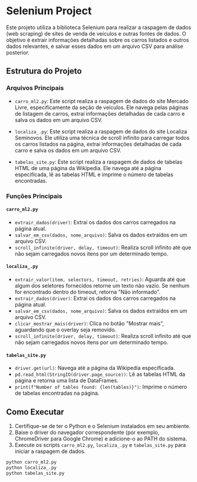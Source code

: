 # Selenium Project

Este projeto utiliza a biblioteca Selenium para realizar a raspagem de dados (web scraping) de sites de venda de veículos e outras fontes de dados. O objetivo é extrair informações detalhadas sobre os carros listados e outros dados relevantes, e salvar esses dados em um arquivo CSV para análise posterior.

## Estrutura do Projeto

### Arquivos Principais

- `carro_ml2.py`: Este script realiza a raspagem de dados do site Mercado Livre, especificamente da seção de veículos. Ele navega pelas páginas de listagem de carros, extrai informações detalhadas de cada carro e salva os dados em um arquivo CSV.

- `localiza_.py`: Este script realiza a raspagem de dados do site Localiza Seminovos. Ele utiliza uma técnica de scroll infinito para carregar todos os carros listados na página, extrai informações detalhadas de cada carro e salva os dados em um arquivo CSV.

- `tabelas_site.py`: Este script realiza a raspagem de dados de tabelas HTML de uma página da Wikipedia. Ele navega até a página especificada, lê as tabelas HTML e imprime o número de tabelas encontradas.

### Funções Principais

#### `carro_ml2.py`

- `extrair_dados(driver)`: Extrai os dados dos carros carregados na página atual.
- `salvar_em_csv(dados, nome_arquivo)`: Salva os dados extraídos em um arquivo CSV.
- `scroll_infinite(driver, delay, timeout)`: Realiza scroll infinito até que não sejam carregados novos itens por um determinado tempo.

#### `localiza_.py`

- `extrair_valor(item, selectors, timeout, retries)`: Aguarda até que algum dos seletores fornecidos retorne um texto não vazio. Se nenhum for encontrado dentro do timeout, retorna "Não informado".
- `extrair_dados(driver)`: Extrai os dados dos carros carregados na página atual.
- `salvar_em_csv(dados, nome_arquivo)`: Salva os dados extraídos em um arquivo CSV.
- `clicar_mostrar_mais(driver)`: Clica no botão "Mostrar mais", aguardando que o overlay seja removido.
- `scroll_infinite(driver, delay, timeout)`: Realiza scroll infinito até que não sejam carregados novos itens por um determinado tempo.

#### `tabelas_site.py`

- `driver.get(url)`: Navega até a página da Wikipedia especificada.
- `pd.read_html(StringIO(driver.page_source))`: Lê as tabelas HTML da página e retorna uma lista de DataFrames.
- `print(f"Number of tables found: {len(tables)}")`: Imprime o número de tabelas encontradas na página.

## Como Executar

1. Certifique-se de ter o Python e o Selenium instalados em seu ambiente.
2. Baixe o driver do navegador correspondente (por exemplo, ChromeDriver para Google Chrome) e adicione-o ao PATH do sistema.
3. Execute os scripts `carro_ml2.py`, `localiza_.py` e `tabelas_site.py` para iniciar a raspagem de dados.

```bash
python carro_ml2.py
python localiza_.py
python tabelas_site.py